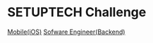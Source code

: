 # SETUPTECH Challenge

[Mobile(iOS)](https://github.com/setuptech/challenge/blob/master/Mobile(iOS).md)
[Sofware Engineer(Backend)](https://github.com/setuptech/challenge/blob/master/Backend.md)

